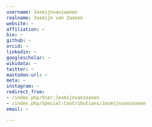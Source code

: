 ```yaml
---
username: Jasmijnvanzaanen
realname: Jasmijn van Zaanen
website: ~
affiliation: ~
bio: ~
github: ~
orcid: ~
linkedin: ~
googlescholar: ~
wikidata: ~
twitter: ~
mastodon-url: ~
meta: ~
instagram: ~
redirect_from:
- /index.php/User:Jasmijnvanzaanen
- /index.php/Special:Contributions/Jasmijnvanzaanen
email: ~

---
```


